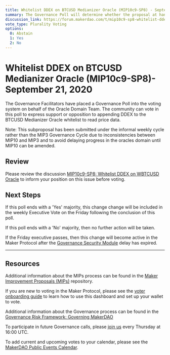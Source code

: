 ```yaml
---
title: Whitelist DDEX on BTCUSD Medianizer Oracle (MIP10c9-SP8) - September 21, 2020
summary: The Governance Poll will determine whether the proposal at hand will proceed to an Executive Vote.
discussion_link: https://forum.makerdao.com/t/mip10c9-sp8-whitelist-ddex-on-wbtcusd-oracle/4094
vote_type: Plurality Voting
options:
  0: Abstain
  1: Yes
  2: No
---
```


# Whitelist DDEX on BTCUSD Medianizer Oracle (MIP10c9-SP8)- September 21, 2020

The Governance Facilitators have placed a Governance Poll into the voting system on behalf of the Oracle Domain Team. The community can vote in this poll to express support or opposition to appending DDEX to the BTCUSD Medianizer Oracle whitelist to read price data.

Note: This subproposal has been submitted under the informal weekly cycle rather than the MIP3 Governance Cycle due to inconsistencies between MIP10 and MIP3 and to avoid delaying progress in the oracles domain until MIP10 can be amended.

## Review

Please review the discussion [MIP10c9-SP8: Whitelist DDEX on WBTCUSD Oracle](https://forum.makerdao.com/t/mip10c9-sp8-whitelist-ddex-on-wbtcusd-oracle/4094) to inform your position on this issue before voting.

## Next Steps

If this poll ends with a 'Yes' majority, this change change will be included in the weekly Executive Vote on the Friday following the conclusion of this poll.

If this poll ends with a 'No' majority, then no further action will be taken.

If the Friday executive passes, then this change will become active in the Maker Protocol after the [Governance Security Module](https://forum.makerdao.com/tag/govsec-module) delay has expired.

---

## Resources

Additional information about the MIPs process can be found in the [Maker Improvement Proposals (MIPs)](https://github.com/makerdao/mips) repository.

If you are new to voting in the Maker Protocol, please see the [voter onboarding guide](https://community-development.makerdao.com/onboarding/voter-onboarding) to learn how to use this dashboard and set up your wallet to vote.

Additional information about the Governance process can be found in the [Governance Risk Framework: Governing MakerDAO](https://community-development.makerdao.com/governance/governance-risk-framework)

To participate in future Governance calls, please [join us](https://community-development.makerdao.com/governance/governance-and-risk-meetings) every Thursday at 16:00 UTC.

To add current and upcoming votes to your calendar, please see the [MakerDAO Public Events Calendar](https://calendar.google.com/calendar/embed?src=makerdao.com_3efhm2ghipksegl009ktniomdk%40group.calendar.google.com&ctz=America%2FLos_Angeles).
